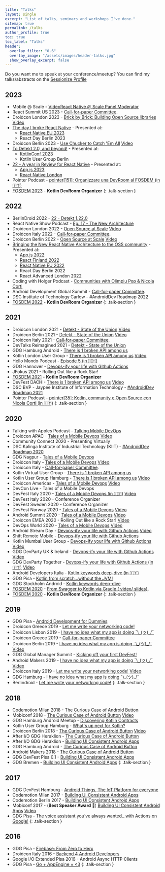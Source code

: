 ```yaml
---
title: "Talks"
layout: single
excerpt: "List of talks, seminars and workshops I've done."
sitemap: true
permalink: /talks
author_profile: true
toc: true
toc_label: "Talks"
header:
  overlay_filter: "0.6"
  overlay_image: "/assets/images/header-talks.jpg"
  show_overlay_excerpt: false
---
```


Do you want me to speak at your conference/meetup? You can find my talks/abstracts on the [Sessionize Profile](https://sessionize.com/cortinico/)

## 2023

- Mobile @ Scale - [<i class="fab fa-youtube"></i> VideoReact Native @ Scale Panel Moderator](https://www.youtube.com/watch?v=F8uG864FSPE)
- React Summit US 2023 - [Call-for-paper Committee](https://reactsummit.us/2023/).
- Droidcon London 2023 - [<i class="fab fa-slideshare"></i> Brick by Brick: Building Open Source libraries](https://bit.ly/ossbrickbybrick) [<i class="fab fa-youtube"></i> Video](https://www.droidcon.com/2023/11/15/brick-by-brick-building-open-source-libraries/)
- [<i class="fab fa-slideshare"></i> The day I broke React Native](https://bit.ly/thedayibrokern) - Presented at:
  - [<i class="fab fa-youtube"></i> React Native EU 2023](https://www.youtube.com/watch?v=Rers6rpuGTo)
  - React Day Berlin 2023
- Droidcon Berlin 2023 - [<i class="fab fa-slideshare"></i> Use Chucker to Catch 'Em All](https://bit.ly/usechucker) [<i class="fab fa-youtube"></i> Video](https://www.droidcon.com/2023/08/01/use-chucker-to-catch-em-all/)
- [<i class="fab fa-slideshare"></i> To Detekt 2.0, and beyond!](https://bit.ly/todetekt20) - Presented at:
  - [<i class="fab fa-youtube"></i> KotlinConf 2023](https://www.youtube.com/watch?v=6EQd_SDR6n0)
  - Kotlin User Group Berlin
- [<i class="fab fa-slideshare"></i> 22 - A year in Review for React Native](https://bit.ly/22reactnative) - Presented at:
  - [<i class="fab fa-youtube"></i> App.js 2023](https://www.youtube.com/watch?v=KhN_qwQL0R0)
  - [<i class="fab fa-youtube"></i> React Native London](https://www.youtube.com/watch?v=QeB1xAJcxtg)
- Pointer Podcast - [<i class="fas fa-podcast"></i> pointer[151]: Organizzare una DevRoom al FOSDEM (in 🇮🇹)](https://pointerpodcast.it/p/pointer151-organizzare-una-devroom-al-fosdem/)
- [FOSDEM 2023](https://fosdem.org/2023/schedule/track/kotlin/) - **Kotlin DevRoom Organizer**
  {: .talk-section }

## 2022

- BerlinDroid 2022 - [<i class="fab fa-slideshare"></i> 22 - Detekt 1.22.0](https://bit.ly/22detekt)
- React Native Show Podcast - [<i class="fas fa-podcast"></i> Ep. 17 - The New Architecture](https://www.callstack.com/podcasts/react-native-new-architecture-ep-17)
- Droidcon London 2022 - [<i class="fab fa-slideshare"></i> Open Source at Scale](https://bit.ly/ossatscale) [<i class="fab fa-youtube"></i> Video](https://www.droidcon.com/2022/11/15/open-source-at-scale-london22/)
- Droidcon Italy 2022 - [Call-for-paper Committee](https://it.droidcon.com/2022/about/).
- Droidcon Berlin 2022 - [<i class="fab fa-slideshare"></i> Open Source at Scale](https://bit.ly/ossatscale) [<i class="fab fa-youtube"></i> Video](https://www.droidcon.com/2022/08/02/open-source-at-scale/)
- [<i class="fab fa-slideshare"></i> Bringing the New React Native Architecture to the OSS community](https://bit.ly/rn-newarch-slides) - Presented at:
  - [<i class="fab fa-youtube"></i> App.js 2022](https://youtu.be/te7bwfNsRKg?t=19539)
  - [<i class="fab fa-youtube"></i> React Finland 2022](https://youtube.com/watch?v=zyTYWAeORKg)
  - [<i class="fab fa-youtube"></i> React Native EU 2022](https://youtube.com/watch?v=GJxL2aiIX3Q)
  - React Day Berlin 2022
  - React Advanced London 2022
- Coding with Holger Podcast - [<i class="fas fa-podcast"></i> Communities with Olimpiu Pop & Nicola Corti](https://anchor.fm/coding-with-holger/episodes/Communities-with-Olimpiu-Pop--Nicola-Corti-e1f3kik)
- Android Development Global Summit - [Call-for-paper Committee](https://events.geekle.us/android/).
- DSC Institute of Technology Carlow - #AndroidDev Roadmap 2022
- [FOSDEM 2022](https://fosdem.org/2022/schedule/track/kotlin/) - **Kotlin DevRoom Organizer**
  {: .talk-section }

## 2021

- Droidcon London 2021 - [<i class="fab fa-slideshare"></i>Detekt - State of the Union](https://bit.ly/detektstateoftheunion) [<i class="fab fa-youtube"></i> Video](https://www.droidcon.com/2021/11/17/detekt-state-of-the-union-2/)
- Droidcon Berlin 2021 - [<i class="fab fa-slideshare"></i>Detekt - State of the Union](https://bit.ly/detektstateoftheunion) [<i class="fab fa-youtube"></i> Video](https://www.droidcon.com/2021/11/10/detekt-state-of-the-union/)
- Droidcon Italy 2021 - [Call-for-paper Committee](https://it.droidcon.com/2021/about/).
- DevTalks Reimagined 2021 - [<i class="fab fa-slideshare"></i>Detekt - State of the Union](https://bit.ly/detektstateoftheunion)
- GDG Hamburg Android - [<i class="fab fa-slideshare"></i> There is 1 broken API among us](https://bit.ly/brokenapi)
- Kotlin London User Group - [<i class="fab fa-slideshare"></i> There is 1 broken API among us](https://bit.ly/brokenapi) [<i class="fab fa-youtube"></i> Video](https://youtu.be/O83oR0mtUpo?t=156)
- Hello Mondo Podcast - [<i class="fas fa-podcast"></i> Episode 5 (in 🇮🇹)](https://anchor.fm/hellomondopod/episodes/5---Nicola-Corti-eqdb1t)
- GDG Hannover - [<i class="fab fa-slideshare"></i> Devops-ify your life with Github Actions](https://bit.ly/ghactions)
- JFokus 2021 - Rolling Out like a Rock Star!
- [FOSDEM 2021](https://fosdem.org/2020/schedule/track/kotlin/) - **Kotlin DevRoom Organizer**
- DevFest DACH - [<i class="fab fa-slideshare"></i> There is 1 broken API among us](https://bit.ly/brokenapi) [<i class="fab fa-youtube"></i> Video](https://youtu.be/IyLqBUNjLFg)
- DSC BVP - Jaypee Institute of Information Technology - [<i class="fab fa-youtube"></i> #AndroidDev Roadmap 2021](https://youtu.be/S7YPAMA1Tig)
- Pointer Podcast - [<i class="fas fa-podcast"></i> pointer[35]: Kotlin, community e Open Source con Nicola Corti (in 🇮🇹)](https://pointerpodcast.it/p/pointer35-kotlin-community-e-open-source-con-nicola-corti/)
  {: .talk-section }

## 2020

- Talking with Apples Podcast - [<i class="fas fa-podcast"></i> Talking Mobile DevOps](https://anchor.fm/talkingwithapples/episodes/Talking-Mobile-DevOps-With-Nicola-Corti-eng5sa)
- Droidcon APAC - [<i class="fab fa-slideshare"></i> Tales of a Mobile Devops](https://bit.ly/mobiledevops) [<i class="fab fa-youtube"></i> Video](https://www.droidcon.com/2020/12/16/tales-of-a-mobile-devops/)
- Community Connect 2020 - Presenting Virtually
- DSC Kalinga Institute of Industrial Technology (KIIT) - [<i class="fab fa-youtube"></i> #AndroidDev Roadmap 2020](https://youtu.be/1fyJgm8l0Ys)
- GDG Nagpur - [<i class="fab fa-slideshare"></i> Tales of a Mobile Devops](https://bit.ly/mobiledevops)
- Droidcon Italy - [<i class="fab fa-slideshare"></i> Tales of a Mobile Devops](https://bit.ly/mobiledevops) [<i class="fab fa-youtube"></i> Video](https://youtu.be/SWQG_oDn9zM)
- Droidcon Italy - [Call-for-paper Committee](https://it.droidcon.com/2020/about/).
- Kotlin Virtual User Group - [<i class="fab fa-slideshare"></i> There is 1 broken API among us](https://bit.ly/brokenapi)
- Kotlin User Group Hamburg - [<i class="fab fa-slideshare"></i> There is 1 broken API among us](https://bit.ly/brokenapi) [<i class="fab fa-youtube"></i> Video](https://youtu.be/xqENogbvtrU)
- Droidcon Americas - [<i class="fab fa-slideshare"></i> Tales of a Mobile Devops](https://bit.ly/mobiledevops) [<i class="fab fa-youtube"></i> Video](https://www.droidcon.com/2020/11/17/tales-of-a-mobile-devops-2/)
- DevCon Live - Tales of a Mobile Devops
- DevFest Italy 2020 - [<i class="fab fa-slideshare"></i> Tales of a Mobile Devops (in 🇮🇹)](https://bit.ly/mobiledevops) [<i class="fab fa-youtube"></i> Video](https://youtu.be/JtXIbMGNR34)
- DevFest Italy 2020 - Conference Organizer
- DevFest Sweden 2020 - Conference Organizer
- DevFest Norway 2020 - [<i class="fab fa-slideshare"></i> Tales of a Mobile Devops](https://bit.ly/mobiledevops) [<i class="fab fa-youtube"></i> Video](https://youtu.be/amSSIK-mQSI?t=1887)
- Android Summit 2020 - [<i class="fab fa-slideshare"></i> Tales of a Mobile Devops](https://bit.ly/mobiledevops) [<i class="fab fa-youtube"></i> Video](https://youtu.be/AWBLQ88v1oM)
- Droidcon EMEA 2020 - Rolling Out like a Rock Star! [<i class="fab fa-youtube"></i> Video](https://www.droidcon.com/2020/10/09/rolling-out-like-a-rock-star/)
- DevOps World 2020 - [<i class="fab fa-slideshare"></i> Tales of a Mobile Devops](https://bit.ly/mobiledevops) [<i class="fab fa-youtube"></i> Video](https://www.cloudbees.com/resources/mobile-devops-engineer)
- Android Stream Day - [<i class="fab fa-slideshare"></i> Devops-ify your life with Github Actions](https://bit.ly/ghactions) [<i class="fab fa-youtube"></i> Video](https://youtu.be/mRgR-bMYF1w)
- Shift Remote Mobile - [<i class="fab fa-slideshare"></i> Devops-ify your life with Github Actions](https://bit.ly/ghactions)
- Kotlin Mumbai User Group - [<i class="fab fa-slideshare"></i> Devops-ify your life with Github Actions](https://bit.ly/ghactions) [<i class="fab fa-youtube"></i> Video](https://youtu.be/3b8qOSHxGIw)
- GDG DevParty UK & Ireland - [<i class="fab fa-slideshare"></i> Devops-ify your life with Github Actions](https://bit.ly/ghactions) [<i class="fab fa-youtube"></i> Video](https://youtu.be/rR6ARVVfK5I?t=2667)
- GDG DevParty Together - [<i class="fab fa-slideshare"></i> Devops-ify your life with Github Actions (in 🇮🇹)](https://bit.ly/ghactions) [<i class="fab fa-youtube"></i> Video](https://bit.ly/ghactions-video)
- Android Developers Italia - [<i class="fab fa-youtube"></i> Kotlin keywords deep-dive (in 🇮🇹)](https://youtu.be/p_URjhF4gvo)
- GDG Pisa - [<i class="fab fa-youtube"></i> Kotlin from scratch...without the JVM!](https://youtu.be/y1xIp-DG2aw)
- GDG Stockholm Android - [<i class="fab fa-youtube"></i> Kotlin keywords deep-dive](https://youtu.be/B1ezr5rrpq8)
- [FOSDEM 2020](https://fosdem.org/2020/schedule/track/kotlin/) - [From Swagger to Kotlin via Gradle (<i class="fab fa-youtube"></i> video/ <i class="fab fa-slideshare"></i> slides)](https://fosdem.org/2020/schedule/event/kotlin_from_swagger_to_kotlin/).
- [FOSDEM 2020](https://fosdem.org/2020/schedule/track/kotlin/) - **Kotlin DevRoom Organizer**
  {: .talk-section }

## 2019

- GDG Pisa - [Android Development for Dummies](https://www.meetup.com/GDG-Pisa/events/267072294/)
- Droidcon Greece 2019 - [<i class="fab fa-slideshare"></i> Let me write your networking code!](http://bit.ly/slides-codegen)
- Droidcon Lisbon 2019 - [<i class="fab fa-slideshare"></i> I have no idea what my app is doing ¯\\\_(ツ)\_/¯](http://bit.ly/ihavenoideawhatmyappisdoing)
- Droidcon Greece 2019 - [Call-for-paper Committee](https://droidcon.gr/)
- Droidcon Berlin 2019 - [<i class="fab fa-slideshare"></i> I have no idea what my app is doing ¯\\\_(ツ)\_/¯](http://bit.ly/ihavenoideawhatmyappisdoing) [<i class="fab fa-youtube"></i> Video](https://www.droidcon.com/2019/07/03/i-have-no-idea-what-my-app-is-doing-%C2%AF_%E3%83%84_-%C2%AF-protecting-your-application-from-unintended-side-effects/)
- GDG Global Manager Summit - [<i class="fab fa-slideshare"></i> Kicking off your first DevFest!](http://bit.ly/howtodevfest)
- Android Makers 2019 - [<i class="fab fa-slideshare"></i> I have no idea what my app is doing ¯\\\_(ツ)\_/¯](http://bit.ly/ihavenoideawhatmyappisdoing) [<i class="fab fa-youtube"></i> Video](https://www.youtube.com/watch?v=GtZ-WZWoneQ)
- Droidcon Italy 2019 - [<i class="fab fa-slideshare"></i> Let me write your networking code!](http://bit.ly/slides-codegen) [<i class="fab fa-youtube"></i> Video](https://www.youtube.com/watch?v=A8kL2QYp8wE)
- GDG Hamburg - [<i class="fab fa-slideshare"></i> I have no idea what my app is doing ¯\\\_(ツ)\_/¯](http://bit.ly/ihavenoideawhatmyappisdoing)
- Berlindroid - [<i class="fab fa-slideshare"></i> Let me write your networking code!](http://bit.ly/slides-codegen)
  {: .talk-section }

## 2018

- Codemotion Milan 2018 - [<i class="fab fa-slideshare"></i> The Curious Case of Android Button](http://bit.ly/androidbuttons)
- Mobiconf 2018 - [<i class="fab fa-slideshare"></i> The Curious Case of Android Button](http://bit.ly/androidbuttons) [<i class="fab fa-youtube"></i> Video](https://www.youtube.com/watch?v=lUaAbWLLNxM)
- GDG Hamburg Android Meetup - [<i class="fab fa-slideshare"></i> Discovering Kotlin Contracts](http://bit.ly/ktcontracts-slides)
- Kotlin User Group Hamburg - [<i class="fab fa-slideshare"></i> What's up next for Kotlin?](http://bit.ly/kotlin13)
- Droidcon Berlin 2018 - [<i class="fab fa-slideshare"></i> The Curious Case of Android Button](http://bit.ly/androidbuttons) [<i class="fab fa-youtube"></i> Video](https://www.youtube.com/watch?v=6MmzwZMYWoA)
- After I/O GDG Heraklion - [<i class="fab fa-slideshare"></i> The Curious Case of Android Button](http://bit.ly/androidbuttons)
- After I/O GDG Heraklion - [<i class="fab fa-slideshare"></i> Building UI Consistent Android Apps](http://bit.ly/uiconsistency)
- GDG Hamburg Android - [<i class="fab fa-slideshare"></i> The Curious Case of Android Button](http://bit.ly/androidbuttons)
- Android Makers 2018 - [<i class="fab fa-slideshare"></i> The Curious Case of Android Button](http://bit.ly/androidbuttons)
- GDG DevFest Pisa 0.1 - [<i class="fab fa-slideshare"></i> Building UI Consistent Android Apps](http://bit.ly/uiconsistency)
- GDG Bremen - [<i class="fab fa-slideshare"></i> Building UI Consistent Android Apps](http://bit.ly/uiconsistency)
  {: .talk-section }

## 2017

- GDG DevFest Hamburg - [<i class="fab fa-slideshare"></i> Android Things, The IoT Platform for everyone](http://bit.ly/devfesthh-iot)
- Codemotion Milan 2017 - [<i class="fab fa-slideshare"></i> Building UI Consistent Android Apps](http://bit.ly/uiconsistency)
- Codemotion Berlin 2017 - [<i class="fab fa-slideshare"></i> Building UI Consistent Android Apps](http://bit.ly/uiconsistency)
- Mobiconf 2017 - (**Best Speaker Award** 🎉) [<i class="fab fa-slideshare"></i> Building UI Consistent Android Apps](http://bit.ly/uiconsistency) [<i class="fab fa-youtube"></i> Video](https://www.youtube.com/watch?v=Af6HUzlF-7k)
- GDG Pisa - [<i class="fab fa-slideshare"></i> The voice assistant you’ve always wanted...with Actions on Google!](http://bit.ly/actionsongoogle)
  {: .talk-section }

## 2016

- GDG Pisa - [<i class="fab fa-slideshare"></i> Firebase: From Zero to Hero](http://bit.ly/firebasefrom0tohero)
- Droidcon Italy 2016 - [<i class="fab fa-slideshare"></i> Backend 4 Android Developers](https://backend4android.github.io/)
- Google I/O Extended Pisa 2016 - Android Async HTTP Clients
- GDG Pisa - [<i class="fab fa-slideshare"></i> Go + AppEngine = <3](http://bit.ly/goappengine)
  {: .talk-section }
